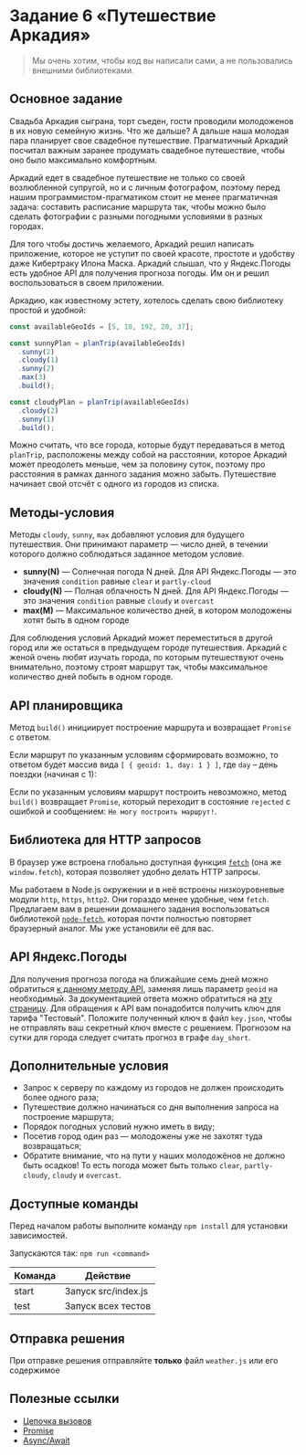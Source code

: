# Задание 6 «Путешествие Аркадия»

> Мы очень хотим, чтобы код вы написали сами, а не пользовались внешними библиотеками.

## Основное задание

Свадьба Аркадия сыграна, торт съеден, гости проводили молодоженов в их новую семейную жизнь. Что же дальше?
А дальше наша молодая пара планирует свое свадебное путешествие. Прагматичный Аркадий посчитал важным
заранее продумать свадебное путешествие, чтобы оно было максимально комфортным.

Аркадий едет в свадебное путешествие не только со своей возлюбленной супругой, но и с личным фотографом, поэтому
перед нашим программистом-прагматиком стоит не менее прагматичная задача: составить расписание маршрута так, чтобы
можно было сделать фотографии с разными погодными условиями в разных городах.

Для того чтобы достичь желаемого, Аркадий решил написать приложение, которое не уступит по своей красоте, простоте
и удобству даже Кибертраку Илона Маска. Аркадий слышал, что у Яндекс.Погоды есть удобное API для получения прогноза
погоды. Им он и решил воспользоваться в своем приложении.

Аркадию, как известному эстету, хотелось сделать свою библиотеку простой и удобной:

```javascript
const availableGeoIds = [5, 10, 192, 20, 37];

const sunnyPlan = planTrip(availableGeoIds)
  .sunny(2)
  .cloudy(1)
  .sunny(2)
  .max(3)
  .build();

const cloudyPlan = planTrip(availableGeoIds)
  .cloudy(2)
  .sunny(1)
  .build();
```

Можно считать, что все города, которые будут передаваться в метод `planTrip`, расположены между собой на расстоянии,
которое Аркадий может преодолеть меньше, чем за половину суток, поэтому про расстояния в рамках данного задания можно забыть.
Путешествие начинает свой отсчёт с одного из городов из списка.

## Методы-условия

Методы `cloudy`, `sunny`, `max` добавляют условия для будущего путешествия.
Они принимают параметр — число дней, в течении которого должно соблюдаться заданное методом условие.

- **sunny(N)** — Солнечная погода N дней. Для API Яндекс.Погоды — это значения `condition` равные `clear` и `partly-cloud`
- **cloudy(N)** — Полная облачность N дней. Для API Яндекс.Погоды — это значения `condition` равные `cloudy` и `overcast`
- **max(M)** — Максимальное количество дней, в котором молодожены хотят быть в одном городе

Для соблюдения условий Аркадий может переместиться в другой город или же остаться в предыдущем городе путешествия.
Аркадий с женой очень любят изучать города, по которым путешествуют очень внимательно, поэтому строят маршрут так,
чтобы максимальное количество дней побыть в одном городе.

## API планировщика

Метод `build()` инициирует построение маршрута и возвращает `Promise` с ответом.

Если маршрут по указанным условиям сформировать возможно, то ответом будет массив вида `[ { geoid: 1, day: 1 } ]`,
где `day` – день поездки (начиная с 1):

Если по указанным условиям маршрут построить невозможно, метод `build()` возвращает `Promise`, который переходит в состояние `rejected`
с ошибкой и сообщением: `Не могу построить маршрут!`.

## Библиотека для HTTP запросов

В браузер уже встроена глобально доступная функция [`fetch`](https://developer.mozilla.org/en-US/docs/Web/API/Fetch_API/Using_Fetch) (она же `window.fetch`), которая позволяет удобно делать HTTP запросы.

Мы работаем в Node.js окружении и в неё встроены низкоуровневые модули `http`, `https`, `http2`.
Они гораздо менее удобные, чем `fetch`. Предлагаем вам в решении домашнего задания воспользоваться
библиотекой [`node-fetch`](https://github.com/bitinn/node-fetch), которая почти полностью повторяет браузерный аналог.
Мы уже установили её для вас.

## API Яндекс.Погоды

Для получения прогноза погода на ближайшие семь дней можно обратиться [к данному методу API](https://api.weather.yandex.ru/v2/forecast?geoid=10&hours=false&limit=7),
заменяя лишь параметр `geoid` на необходимый. За документацией ответа можно обратиться на [эту страницу](https://clck.ru/Kakwq).
Для обращения к API вам понадобится получить ключ для тарифа "Тестовый". Положите полученный ключ в файл `key.json`, чтобы не отправлять ваш секретный ключ вместе с решением.
Прогнозом на сутки для города следует считать прогноз в графе `day_short`.

## Дополнительные условия

- Запрос к серверу по каждому из городов не должен происходить более одного раза;
- Путешествие должно начинаться со дня выполнения запроса на построение маршрута;
- Порядок погодных условий нужно иметь в виду;
- Посетив город один раз — молодожены уже не захотят туда возвращаться;
- Обратите внимание, что на пути у наших молодожёнов не должно быть осадков! То есть погода может быть только `clear`, `partly-cloudy`, `cloudy` и `overcast`.

## Доступные команды

Перед началом работы выполните команду `npm install` для установки зависимостей.

Запускаются так: `npm run <command>`

| Команда       | Действие                                |
| ------------- | --------------------------------------- |
| start         | Запуск src/index.js                     |
| test          | Запуск всех тестов                      |

## Отправка решения
При отправке решения отправляйте **только** файл `weather.js` или его содержимое

## Полезные ссылки

- [Цепочка вызовов](https://medium.com/backticks-tildes/understanding-method-chaining-in-javascript-647a9004bd4f)
- [Promise](https://developer.mozilla.org/en-US/docs/Web/JavaScript/reference/Global_Objects/Promise)
- [Async/Await](https://learn.javascript.ru/async-await)
